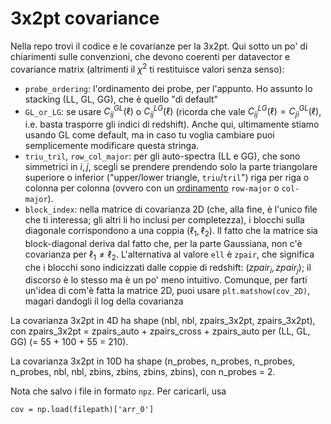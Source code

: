 ﻿# 3x2pt covariance

Nella repo trovi il codice e le covarianze per la 3x2pt. Qui sotto un po' di chiarimenti sulle convenzioni, che devono coerenti per datavector e covariance matrix (altrimenti il $\chi^2$ ti restituisce valori senza senso):
* `probe_ordering`: l'ordinamento dei probe, per l'appunto. Ho assunto lo stacking (LL, GL, GG), che è quello "di default"
* `GL_or_LG`: se usare $C^{GL}_{ij}(\ell)$ o $C^{LG}_{ij}(\ell)$ (ricorda che vale $C^{LG}_{ij}(\ell) = C^{GL}_{ji}(\ell)$, i.e. basta trasporre gli indici di redshift). Anche qui, ultimamente stiamo usando GL come default, ma in caso tu voglia cambiare puoi semplicemente modificare questa stringa.
* `triu_tril`, `row_col_major`: per gli auto-spectra (LL e GG), che sono simmetrici in $i, j$, scegli se prendere prendendo solo la parte triangolare superiore o inferior ("upper/lower triangle, `triu`/`tril`") riga per riga o colonna per colonna (ovvero con un [ordinamento](https://en.wikipedia.org/wiki/Row-_and_column-major_order) `row-major` o `col-major`).
* `block_index`: nella matrice di covarianza 2D (che, alla fine, è l'unico file che ti interessa; gli altri li ho inclusi per completezza), i blocchi sulla diagonale corrispondono a una coppia $(\ell_1, \ell_2)$. Il fatto che la matrice sia block-diagonal deriva dal fatto che, per la parte Gaussiana, non c'è covarianza per $\ell_1 \neq \ell_2$. L'alternativa al valore `ell` è `zpair`, che significa che i blocchi sono indicizzati dalle coppie di redshift: $(zpair_i, zpair_j)$; il discorso è lo stesso ma è un po' meno intuitivo. Comunque, per farti un'idea di com'è fatta la matrice 2D, puoi usare `plt.matshow(cov_2D)`, magari dandogli il log della covarianza 

La covarianza 3x2pt in 4D ha shape (nbl, nbl, zpairs_3x2pt, zpairs_3x2pt), con zpairs_3x2pt = zpairs_auto + zpairs_cross + zpairs_auto per (LL, GL, GG) (= 55 + 100 + 55 = 210). 

La covarianza 3x2pt in 10D ha shape (n_probes, n_probes, n_probes, n_probes, nbl, nbl, zbins, zbins, zbins, zbins), con n_probes = 2.

Nota che salvo i file in formato `npz`. Per caricarli, usa

    cov = np.load(filepath)['arr_0']

